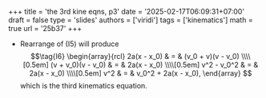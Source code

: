 +++
title = 'the 3rd kine eqns, p3'
date = '2025-02-17T06:09:31+07:00'
draft = false
type = 'slides'
authors = ['viridi']
tags = ['kinematics']
math = true
url = '25b37'
+++

+ Rearrange of (I5) will produce
$$\tag{I6}
\begin{array}{rcl}
2a(x - x_0) & = & (v_0 + v)(v - v_0) \\\\[0.5em]
(v + v_0)(v - v_0) & = & 2a(x - x_0) \\\\[0.5em]
v^2 - v_0^2 & = & 2a(x - x_0) \\\\[0.5em]
v^2 & = & v_0^2 + 2a(x - x_0),
\end{array}
$$
which is the third kinematics equation.